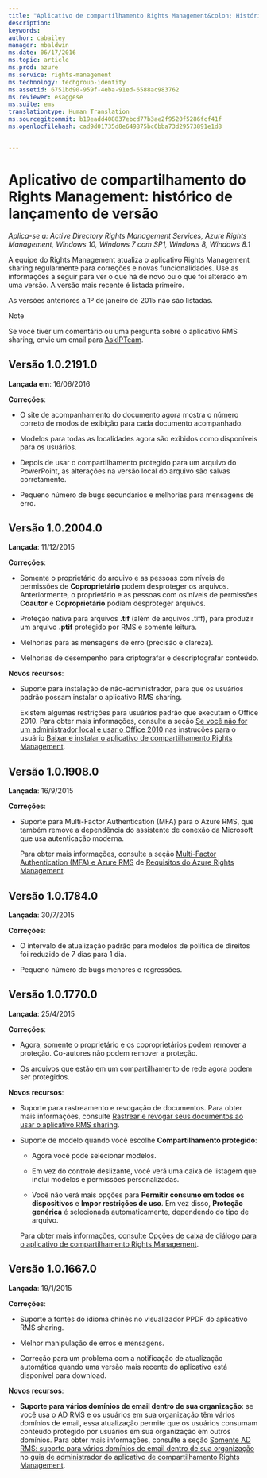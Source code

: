 ```yaml
---
title: "Aplicativo de compartilhamento Rights Management&colon; Histórico de lançamento de versão | Azure RMS"
description: 
keywords: 
author: cabailey
manager: mbaldwin
ms.date: 06/17/2016
ms.topic: article
ms.prod: azure
ms.service: rights-management
ms.technology: techgroup-identity
ms.assetid: 6751bd90-959f-4eba-91ed-6588ac983762
ms.reviewer: esaggese
ms.suite: ems
translationtype: Human Translation
ms.sourcegitcommit: b19eadd408837ebcd77b3ae2f9520f5286fcf41f
ms.openlocfilehash: cad9d01735d8e649875bc6bba73d29573891e1d8


---
```


# Aplicativo de compartilhamento do Rights Management: histórico de lançamento de versão

*Aplica-se a: Active Directory Rights Management Services, Azure Rights Management, Windows 10, Windows 7 com SP1, Windows 8, Windows 8.1*

A equipe do Rights Management atualiza o aplicativo Rights Management sharing regularmente para correções e novas funcionalidades. Use as informações a seguir para ver o que há de novo ou o que foi alterado em uma versão. A versão mais recente é listada primeiro.

As versões anteriores a 1º de janeiro de 2015 não são listadas.

> [!NOTE]
> Se você tiver um comentário ou uma pergunta sobre o aplicativo RMS sharing, envie um email para [AskIPTeam](mailto:AskIPTeam@microsoft.com?subject=RMS%20sharing%20app:%20Feedback%20or%20question).

## Versão 1.0.2191.0
**Lançada em**: 16/06/2016

**Correções**:

- O site de acompanhamento do documento agora mostra o número correto de modos de exibição para cada documento acompanhado.

- Modelos para todas as localidades agora são exibidos como disponíveis para os usuários.

- Depois de usar o compartilhamento protegido para um arquivo do PowerPoint, as alterações na versão local do arquivo são salvas corretamente.

- Pequeno número de bugs secundários e melhorias para mensagens de erro.


## Versão 1.0.2004.0
**Lançada**: 11/12/2015

**Correções**:

-   Somente o proprietário do arquivo e as pessoas com níveis de permissões de **Coproprietário** podem desproteger os arquivos. Anteriormente, o proprietário e as pessoas com os níveis de permissões **Coautor** e **Coproprietário** podiam desproteger arquivos.

-   Proteção nativa para arquivos **.tif** (além de arquivos .tiff), para produzir um arquivo **.ptif** protegido por RMS e somente leitura.

-   Melhorias para as mensagens de erro (precisão e clareza).

-   Melhorias de desempenho para criptografar e descriptografar conteúdo.

**Novos recursos**:

-   Suporte para instalação de não-administrador, para que os usuários padrão possam instalar o aplicativo RMS sharing.

    Existem algumas restrições para usuários padrão que executam o Office 2010. Para obter mais informações, consulte a seção [Se você não for um administrador local e usar o Office 2010](install-sharing-app.md#if-you-are-not-a-local-administrator-and-use-office-2010) nas instruções para o usuário [Baixar e instalar o aplicativo de compartilhamento Rights Management](install-sharing-app.md).

## Versão 1.0.1908.0
**Lançada**: 16/9/2015

**Correções**:

-   Suporte para Multi-Factor Authentication (MFA) para o Azure RMS, que também remove a dependência do assistente de conexão da Microsoft que usa autenticação moderna.

    Para obter mais informações, consulte a seção [Multi-Factor Authentication (MFA) e Azure RMS](../get-started/requirements-azure-ad.md#multi-factor-authentication-mfa-and-azure-rms) de [Requisitos do Azure Rights Management](../get-started/requirements-azure-rms.md).

## Versão 1.0.1784.0
**Lançada**: 30/7/2015

**Correções**:

-   O intervalo de atualização padrão para modelos de política de direitos foi reduzido de 7 dias para 1 dia.

-   Pequeno número de bugs menores e regressões.

## Versão 1.0.1770.0
**Lançada**: 25/4/2015

**Correções**:

-   Agora, somente o proprietário e os coproprietários podem remover a proteção. Co-autores não podem remover a proteção.

-   Os arquivos que estão em um compartilhamento de rede agora podem ser protegidos.

**Novos recursos**:

-   Suporte para rastreamento e revogação de documentos. Para obter mais informações, consulte [Rastrear e revogar seus documentos ao usar o aplicativo RMS sharing](sharing-app-track-revoke.md).

-   Suporte de modelo quando você escolhe **Compartilhamento protegido**:

    -   Agora você pode selecionar modelos.

    -   Em vez do controle deslizante, você verá uma caixa de listagem que inclui modelos e permissões personalizadas.

    -   Você não verá mais opções para **Permitir consumo em todos os dispositivos** e **Impor restrições de uso**. Em vez disso, **Proteção genérica** é selecionada automaticamente, dependendo do tipo de arquivo.

    Para obter mais informações, consulte [Opções de caixa de diálogo para o aplicativo de compartilhamento Rights Management](sharing-app-dialog-box.md).

## Versão 1.0.1667.0
**Lançada**: 19/1/2015

**Correções**:

-   Suporte a fontes do idioma chinês no visualizador PPDF do aplicativo RMS sharing.

-   Melhor manipulação de erros e mensagens.

-   Correção para um problema com a notificação de atualização automática quando uma versão mais recente do aplicativo está disponível para download.

**Novos recursos**:

-   **Suporte para vários domínios de email dentro de sua organização**: se você usa o AD RMS e os usuários em sua organização têm vários domínios de email, essa atualização permite que os usuários consumam conteúdo protegido por usuários em sua organização em outros domínios. Para obter mais informações, consulte a seção [Somente AD RMS: suporte para vários domínios de email dentro de sua organização](sharing-app-admin-guide.md#ad-rms-only-support-for-multiple-email-domains-within-your-organization) no [guia de administrador do aplicativo de compartilhamento Rights Management](sharing-app-admin-guide.md).




<!--HONumber=Jul16_HO2-->


